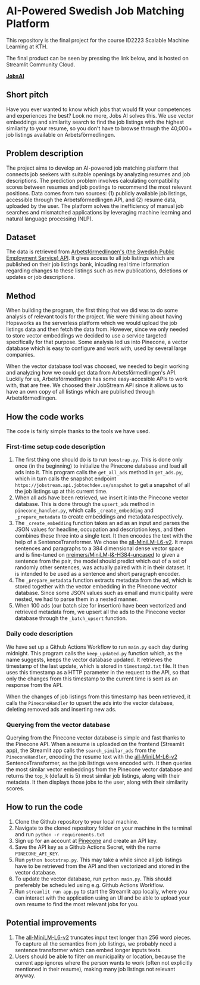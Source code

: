 # AI-Powered Swedish Job Matching Platform

This repository is the final project for the course ID2223 Scalable Machine Learning at KTH.

The final product can be seen by pressing the link below, and is hosted on Streamlit Community Cloud.

[**JobsAI**](https://jobsai.streamlit.app/)

## Short pitch

Have you ever wanted to know which jobs that would fit your competences and experiences the best? Look no more, Jobs AI solves this. We use vector embeddings and similarity search to find the job listings with the highest similarity to your resume, so you don't have to browse through the 40,000+ job listings available on Arbetsförmedlingen.

## Problem description

The project aims to develop an AI-powered job matching platform that connects job seekers with suitable openings by analyzing resumes and job descriptions. The prediction problem involves calculating compatibility scores between resumes and job postings to recommend the most relevant positions. Data comes from two sources: (1) publicly available job listings, accessible through the Arbetsförmedlingen API, and (2) resume data, uploaded by the user. The platform solves the inefficiency of manual job searches and mismatched applications by
leveraging machine learning and natural language processing (NLP).

## Dataset

The data is retrieved from [Arbetsförmedlingen's (the Swedish Public Employment Service) API](https://jobstream.api.jobtechdev.se/). It gives access to all job listings which are published on their job listings bank, inlcuding real time information regarding changes to these listings such as new publications, deletions or updates or job descriptions.

## Method

When building the program, the first thing that we did was to do some analysis of relevant tools for the project. We were thinking about having Hopsworks as the serverless platform which we would upload the job listings data and then fetch the data from. However, since we only needed to store vector embeddings we decided to use a service targeted specifically for that purpose. Some analysis led us into Pinecone, a vector database which is easy to configure and work with, used by several large companies.

When the vector database tool was choosed, we needed to begin working and analyzing how we could get data from Arbetsförmedlingen's API. Luckily for us, Arbetsförmedlingen has some easy-accesible APIs to work with, that are free. We choosed their JobStream API since it allows us to have an own copy of all listings which are published through Arbetsförmedlingen.

## How the code works

The code is fairly simple thanks to the tools we have used.

### First-time setup code description

1. The first thing one should do is to run `boostrap.py`. This is done only once (in the beginning) to initialize the Pinecone database and load all ads into it. This program calls the `get_all_ads` method in `get_ads.py`, which in turn calls the snapshot endpoint `https://jobstream.api.jobtechdev.se/snapshot` to get a snapshot of all the job listings up at this current time.
2. When all ads have been retrieved, we insert it into the Pinecone vector database. This is done through the `upsert_ads` method in `pinecone_handler.py`, which calls `_create_embedding` and `_prepare_metadata` to create embeddings and metadata respectively.
3. The `_create_embedding` function takes an ad as an input and parses the JSON values for headline, occupation and description keys, and then combines these three into a single text. It then encodes the text with the help of a SentenceTransformer. We chose the [all-MiniLM-L6-v2](https://huggingface.co/sentence-transformers/all-MiniLM-L6-v2). It maps sentences and paragraphs to a 384 dimensional dense vector space and is fine-tuned on [nreimers/MiniLM-l&-H384-uncased](https://huggingface.co/nreimers/MiniLM-L6-H384-uncased) to given a sentence from the pair, the model should predict which out of a set of randomly other sentences, was actually paired with it in their dataset. It is intended to be used as a sentence and short paragraph encoder.
4. The `_prepare_metadata` function extracts metadata from the ad, which is stored together with the vector embedding in the Pinecone vector database. Since some JSON values such as email and municipality were nested, we had to parse them in a nested manner.
5. When 100 ads (our batch size for insertion) have been vectorized and retrieved metadata from, we upsert all the ads to the Pinecone vector database through the `_batch_upsert` function.

### Daily code description

We have set up a Github Actions Workflow to run `main.py` each day during midnight. This program calls the `keep_updated.py` function which, as the name suggests, keeps the vector database updated. It retrieves the timestamp of the last update, which is stored in `timestamp2.txt` file. It then uses this timestamp as a HTTP parameter in the request to the API, so that only the changes from this timestamp to the current time is sent as an response from the API.

When the changes of job listings from this timestamp has been retrieved, it calls the `PineconeHandler` to upsert the ads into the vector database, deleting removed ads and inserting new ads.

### Querying from the vector database

Querying from the Pinecone vector database is simple and fast thanks to the Pinecone API. When a resume is uploaded on the frontend (Streamlit app), the Streamlit app calls the `search_similar_ads` from the `PineconeHandler`, encoding the resume text with the [all-MiniLM-L6-v2](https://huggingface.co/sentence-transformers/all-MiniLM-L6-v2) SentenceTransformer, as the job listings were encoded with. It then queries the most similar vector embeddings from the Pinecone vector database and returns the `top_k` (default is 5) most similar job listings, along with their metadata. It then displays those jobs to the user, along with their similarity scores.

## How to run the code

1. Clone the Github repository to your local machine.
2. Navigate to the cloned repository folder on your machine in the terminal and run `python -r requirements.txt`
3. Sign up for an account at [Pinecone](https://www.pinecone.io/) and create an API key.
4. Save the API key as a Github Actions Secret, with the name `PINECONE_API_KEY`.
5. Run `python bootstrap.py`. This may take a while since all job listings have to be retrieved from the API and then vectorized and stored in the vector database.
6. To update the vector database, run `python main.py`. This should preferebly be scheduled using e.g. Github Actions Workflow.
7. Run `streamlit run app.py` to start the Streamlit app locally, where you can interact with the application using an UI and be able to upload your own resume to find the most relevant jobs for you.

## Potential improvements

1. The [all-MiniLM-L6-v2](https://huggingface.co/sentence-transformers/all-MiniLM-L6-v2) truncates input text longer than 256 word pieces. To capture all the semantics from job listings, we probably need a sentence transformer which can embed longer inputs texts.
2. Users should be able to filter on municipality or location, because the current app ignores where the person wants to work (often not explicitly mentioned in their resume), making many job listings not relevant anyway.
